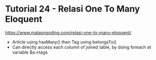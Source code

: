 # Tutorial 24 - Relasi One To Many Eloquent
https://www.malasngoding.com/relasi-one-to-many-eloquent/

- Article using hasMany() then Tag using belongsTo()
- Can directly access each column of joined table, by doing foreach at variable $a->tags
